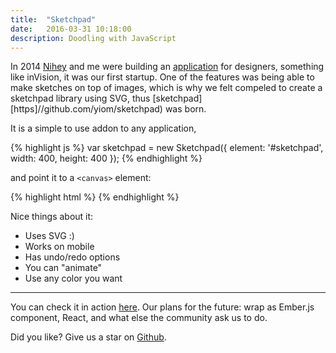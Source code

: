 ```yaml
---
title:  "Sketchpad"
date:   2016-03-31 10:18:00
description: Doodling with JavaScript
---
```


In 2014 [Nihey][nihey] and me were building an [application][crewee] for designers, something like inVision, it was our
first startup. One of the features was being able to make sketches on top of images, which is why we felt compeled to
create a sketchpad library using SVG, thus [sketchpad][https]//github.com/yiom/sketchpad) was born.

It is a simple to use addon to any application,

{% highlight js %}
var sketchpad = new Sketchpad({
  element: '#sketchpad',
  width: 400,
  height: 400
});
{% endhighlight %}

and point it to a `<canvas>` element:

{% highlight html %}
<canvas class="sketchpad" id="sketchpad"><canvas>
{% endhighlight %}

Nice things about it:

- Uses SVG :)
- Works on mobile
- Has undo/redo options
- You can "animate"
- Use any color you want

---

You can check it in action [here][yiom]. Our plans for the future: wrap as Ember.js component, React, and what else the
community ask us to do.

Did you like? Give us a star on [Github][sketchpad].

[yiom]:      http://yiom.github.io/sketchpad/
[nihey]:     http://github.com/nihey
[crewee]:    https://angel.co/crewee
[sketchpad]: https://github.com/yiom/sketchpad
